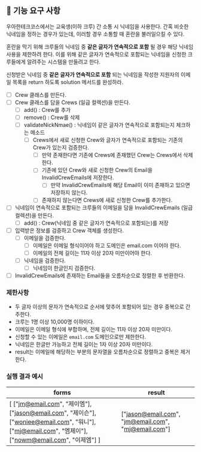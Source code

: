 ## 🚀 기능 요구 사항

우아한테크코스에서는 교육생(이하 크루) 간 소통 시 닉네임을 사용한다. 간혹 비슷한 닉네임을 정하는 경우가 있는데, 이러할 경우 소통할 때 혼란을 불러일으킬 수 있다.

혼란을 막기 위해 크루들의 닉네임 중 **같은 글자가 연속적으로 포함** 될 경우 해당 닉네임 사용을 제한하려 한다. 이를 위해 같은 글자가 연속적으로 포함되는 닉네임을 신청한 크루들에게 알려주는 시스템을 만들려고 한다.


신청받은 닉네임 중 **같은 글자가 연속적으로 포함** 되는 닉네임을 작성한 지원자의 이메일 목록을 return 하도록 solution 메서드를 완성하라.

- [ ] Crew 클래스를 만든다.
- [ ] Crew 클래스를 담을 Crews (일급 컬렉션)을 만든다.
  - [ ] add() : Crew를 추가
  - [ ] remove() : Crew를 삭제 
  - [ ] validateNickNmae() : 닉네임이 같은 글자가 연속적으로 포함되는지 체크하는 메소드
    - [ ] Crews에서 새로 신청한 Crew와 글자가 연속적으로 포함되는 기존의 Crew가 있는지 검증한다.
      - [ ] 만약 존재한다면 기존에 Crews에 존재했던 Crew는 Crews에서 삭제한다.
      - [ ] 기존에 있던 Crew와 새로 신청한 Crew의 Email을 InvalidCrewEmails에 저장한다.
        - [ ] 만약 InvalidCrewEmails에 해당 Email이 이미 존재하고 있으면 저장하지 않는다. 
      - [ ] 존재하지 않는다면 Crews에 새로 신청한 Crew를 추가한다. 
- [ ] 닉네임이 연속적으로 포함되는 크루들의 이메일을 담을 InvalidCrewEmails (일급컬렉션)을 만든다.
  - [ ] add() : Crew(닉네임 중 같은 글자가 연속적으로 포함되는)를 저장 
- [ ] 입력받은 정보를 검증하고 Crew 객체를 생성한다.
  - [ ] 이메일을 검증한다. 
    - [ ] 이메일은 이메일 형식이어야 하고 도메인은 email.com 이어야 한다. 
    - [ ] 이메일의 전체 길이는 11자 이상 20자 미만이어야 한다.
  - [ ] 닉네임을 검증한다. 
    - [ ] 닉네임이 한글인지 검증한다.
- [ ] InvalidCrewEmails에 존재하는 Email들을 오름차순으로 정렬한 후 반환한다.

### 제한사항

- 두 글자 이상의 문자가 연속적으로 순서에 맞추어 포함되어 있는 경우 중복으로 간주한다.
- 크루는 1명 이상 10,000명 이하이다.
- 이메일은 이메일 형식에 부합하며, 전체 길이는 11자 이상 20자 미만이다.
- 신청할 수 있는 이메일은 `email.com` 도메인으로만 제한한다.
- 닉네임은 한글만 가능하고 전체 길이는 1자 이상 20자 미만이다.
- result는 이메일에 해당하는 부분의 문자열을 오름차순으로 정렬하고 중복은 제거한다.

### 실행 결과 예시

| forms | result |
| --- | --- |
| [ ["jm@email.com", "제이엠"], ["jason@email.com", "제이슨"], ["woniee@email.com", "워니"], ["mj@email.com", "엠제이"], ["nowm@email.com", "이제엠"] ] | ["jason@email.com", "jm@email.com", "mj@email.com"] |
